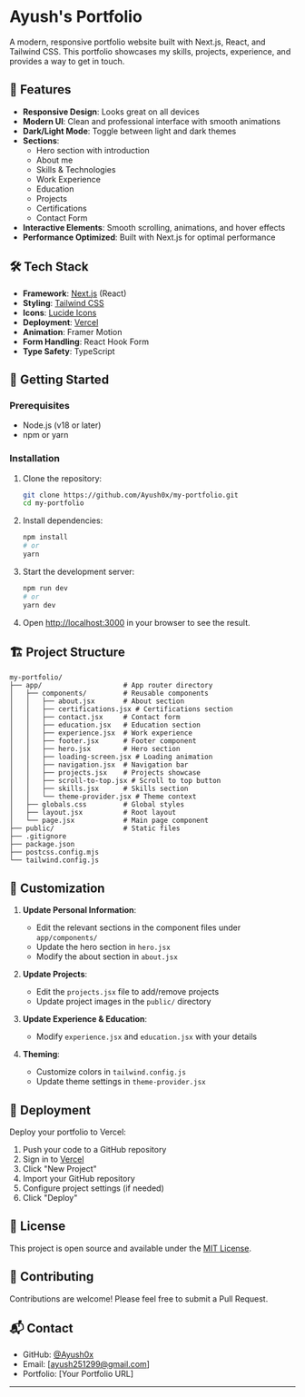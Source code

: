 # Ayush's Portfolio

A modern, responsive portfolio website built with Next.js, React, and Tailwind CSS. This portfolio showcases my skills, projects, experience, and provides a way to get in touch.

## 🚀 Features

- **Responsive Design**: Looks great on all devices
- **Modern UI**: Clean and professional interface with smooth animations
- **Dark/Light Mode**: Toggle between light and dark themes
- **Sections**:
  - Hero section with introduction
  - About me
  - Skills & Technologies
  - Work Experience
  - Education
  - Projects
  - Certifications
  - Contact Form
- **Interactive Elements**: Smooth scrolling, animations, and hover effects
- **Performance Optimized**: Built with Next.js for optimal performance

## 🛠️ Tech Stack

- **Framework**: [Next.js](https://nextjs.org/) (React)
- **Styling**: [Tailwind CSS](https://tailwindcss.com/)
- **Icons**: [Lucide Icons](https://lucide.dev/)
- **Deployment**: [Vercel](https://vercel.com/)
- **Animation**: Framer Motion
- **Form Handling**: React Hook Form
- **Type Safety**: TypeScript

## 🚀 Getting Started

### Prerequisites

- Node.js (v18 or later)
- npm or yarn

### Installation

1. Clone the repository:
   ```bash
   git clone https://github.com/Ayush0x/my-portfolio.git
   cd my-portfolio
   ```

2. Install dependencies:
   ```bash
   npm install
   # or
   yarn
   ```

3. Start the development server:
   ```bash
   npm run dev
   # or
   yarn dev
   ```

4. Open [http://localhost:3000](http://localhost:3000) in your browser to see the result.

## 🏗️ Project Structure

```
my-portfolio/
├── app/                    # App router directory
│   ├── components/         # Reusable components
│   │   ├── about.jsx       # About section
│   │   ├── certifications.jsx # Certifications section
│   │   ├── contact.jsx     # Contact form
│   │   ├── education.jsx   # Education section
│   │   ├── experience.jsx  # Work experience
│   │   ├── footer.jsx      # Footer component
│   │   ├── hero.jsx        # Hero section
│   │   ├── loading-screen.jsx # Loading animation
│   │   ├── navigation.jsx  # Navigation bar
│   │   ├── projects.jsx    # Projects showcase
│   │   ├── scroll-to-top.jsx # Scroll to top button
│   │   ├── skills.jsx      # Skills section
│   │   └── theme-provider.jsx # Theme context
│   ├── globals.css         # Global styles
│   ├── layout.jsx          # Root layout
│   └── page.jsx            # Main page component
├── public/                 # Static files
├── .gitignore
├── package.json
├── postcss.config.mjs
└── tailwind.config.js
```

## 🔧 Customization

1. **Update Personal Information**:
   - Edit the relevant sections in the component files under `app/components/`
   - Update the hero section in `hero.jsx`
   - Modify the about section in `about.jsx`

2. **Update Projects**:
   - Edit the `projects.jsx` file to add/remove projects
   - Update project images in the `public/` directory

3. **Update Experience & Education**:
   - Modify `experience.jsx` and `education.jsx` with your details

4. **Theming**:
   - Customize colors in `tailwind.config.js`
   - Update theme settings in `theme-provider.jsx`

## 🚀 Deployment

Deploy your portfolio to Vercel:

1. Push your code to a GitHub repository
2. Sign in to [Vercel](https://vercel.com/)
3. Click "New Project"
4. Import your GitHub repository
5. Configure project settings (if needed)
6. Click "Deploy"

## 📝 License

This project is open source and available under the [MIT License](LICENSE).

## 🤝 Contributing

Contributions are welcome! Please feel free to submit a Pull Request.

## 📬 Contact

- GitHub: [@Ayush0x](https://github.com/Ayush0x)
- Email: [ayush251299@gmail.com]
- Portfolio: [Your Portfolio URL]

---

